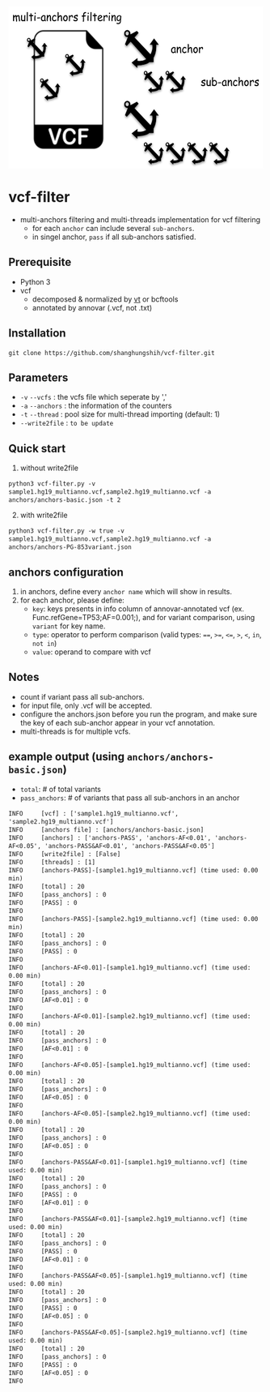 <p align="center">
  <img align="center" src="img/icon.png" height="320">
</p>

# vcf-filter
- multi-anchors filtering and multi-threads implementation for vcf filtering
    - for each `anchor` can include several `sub-anchors`.
    - in singel anchor, `pass` if all sub-anchors satisfied.

## Prerequisite
* Python 3
* vcf
    * decomposed & normalized by [vt](https://genome.sph.umich.edu/wiki/Vt) or bcftools
    * annotated by annovar (.vcf, not .txt)

## Installation
``` shell
git clone https://github.com/shanghungshih/vcf-filter.git
```

## Parameters
- `-v` `--vcfs` : the vcfs file which seperate by ','
- `-a` `--anchors` :  the information of the counters
- `-t` `--thread` :  pool size for multi-thread importing (default: 1)
- `--write2file` : `to be update`

## Quick start
1. without write2file
```
python3 vcf-filter.py -v sample1.hg19_multianno.vcf,sample2.hg19_multianno.vcf -a anchors/anchors-basic.json -t 2
```

2. with write2file
```
python3 vcf-filter.py -w true -v sample1.hg19_multianno.vcf,sample2.hg19_multianno.vcf -a anchors/anchors-PG-853variant.json
```


## anchors configuration
1. in anchors, define every `anchor name` which will show in results.
2. for each anchor, please define:
    - `key`: keys presents in info column of annovar-annotated vcf (ex. Func.refGene=TP53;AF=0.001;), and for variant comparison, using `variant` for key name.
    - `type`: operator to perform comparison (valid types: `==`, `>=`, `<=`, `>`, `<`, `in`, `not in`)
    - `value`: operand to compare with vcf

## Notes
- count if variant pass all sub-anchors.
- for input file, only .vcf will be accepted.
- configure the anchors.json before you run the program, and make sure the key of each sub-anchor appear in your vcf annotation.
- multi-threads is for multiple vcfs.

## example output (using `anchors/anchors-basic.json`)
- `total`: # of total variants
- `pass_anchors`: # of variants that pass all sub-anchors in an anchor

```
INFO     [vcf] : ['sample1.hg19_multianno.vcf', 'sample2.hg19_multianno.vcf']
INFO     [anchors file] : [anchors/anchors-basic.json]
INFO     [anchors] : ['anchors-PASS', 'anchors-AF<0.01', 'anchors-AF<0.05', 'anchors-PASS&AF<0.01', 'anchors-PASS&AF<0.05']
INFO     [write2file] : [False]
INFO     [threads] : [1]
INFO     [anchors-PASS]-[sample1.hg19_multianno.vcf] (time used: 0.00 min)
INFO     [total] : 20
INFO     [pass_anchors] : 0
INFO     [PASS] : 0
INFO
INFO     [anchors-PASS]-[sample2.hg19_multianno.vcf] (time used: 0.00 min)
INFO     [total] : 20
INFO     [pass_anchors] : 0
INFO     [PASS] : 0
INFO
INFO     [anchors-AF<0.01]-[sample1.hg19_multianno.vcf] (time used: 0.00 min)
INFO     [total] : 20
INFO     [pass_anchors] : 0
INFO     [AF<0.01] : 0
INFO
INFO     [anchors-AF<0.01]-[sample2.hg19_multianno.vcf] (time used: 0.00 min)
INFO     [total] : 20
INFO     [pass_anchors] : 0
INFO     [AF<0.01] : 0
INFO
INFO     [anchors-AF<0.05]-[sample1.hg19_multianno.vcf] (time used: 0.00 min)
INFO     [total] : 20
INFO     [pass_anchors] : 0
INFO     [AF<0.05] : 0
INFO
INFO     [anchors-AF<0.05]-[sample2.hg19_multianno.vcf] (time used: 0.00 min)
INFO     [total] : 20
INFO     [pass_anchors] : 0
INFO     [AF<0.05] : 0
INFO
INFO     [anchors-PASS&AF<0.01]-[sample1.hg19_multianno.vcf] (time used: 0.00 min)
INFO     [total] : 20
INFO     [pass_anchors] : 0
INFO     [PASS] : 0
INFO     [AF<0.01] : 0
INFO
INFO     [anchors-PASS&AF<0.01]-[sample2.hg19_multianno.vcf] (time used: 0.00 min)
INFO     [total] : 20
INFO     [pass_anchors] : 0
INFO     [PASS] : 0
INFO     [AF<0.01] : 0
INFO
INFO     [anchors-PASS&AF<0.05]-[sample1.hg19_multianno.vcf] (time used: 0.00 min)
INFO     [total] : 20
INFO     [pass_anchors] : 0
INFO     [PASS] : 0
INFO     [AF<0.05] : 0
INFO
INFO     [anchors-PASS&AF<0.05]-[sample2.hg19_multianno.vcf] (time used: 0.00 min)
INFO     [total] : 20
INFO     [pass_anchors] : 0
INFO     [PASS] : 0
INFO     [AF<0.05] : 0
INFO
```
